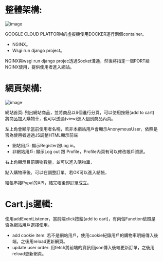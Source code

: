 # 整體架構:
![image](https://github.com/Joyang0419/Django_EcommerceWebsite/blob/master/image/%E6%95%B4%E9%AB%94%E6%9E%B6%E6%A7%8B.jpg)

GOOGLE CLOUD PLATFORM的虛擬機使用DOCKER運行兩個container。
- NGINX。
- Wsgi run django project。

NGINX與wsgi run django projec透過Socket溝通，然後將指定一個PORT給NGINX使用，提供使用者進入網站。

# 網頁架構:
![image](https://github.com/Joyang0419/Django_EcommerceWebsite/blob/master/image/%E7%B6%B2%E7%AB%99%E6%B5%81%E7%A8%8B.jpg)

網站首頁: 列出網站商品，並將商品以6個進行分頁，可以使用按鈕(add to cart)將商品加入購物車，也可以透過(view)進入個別商品內頁。

左上角會顯示當前使用者名稱，若非本網站用戶會顯示AnonymousUser，依照是否為使用者透過JS調整HTML顯示前端
- 網站用戶: 顯示Register跟Log in。
- 非網站用戶: 顯示Log out 跟 Profile，Profile內頁有可以修改帳戶資訊。

右上角顯示目前購物數量，並可以進入購物車，

點入購物車後，可以在調整訂單，若OK可以進入結帳，

結帳串接Pypal的API，結完帳後即訂單成立。

# Cart.js邏輯:

使用addEventListener，當前端click按鈕(add to cart)，有兩個Function依照是否為網站用戶選擇使用。 
- add cookie item: 若不是網站用戶，使用cookie紀錄用戶的購物車明細傳入後端，之後用reload更新網頁。
- update user order: 用fetch將前端的資訊用json傳入後端更新訂單，之後用reload更新網頁。

